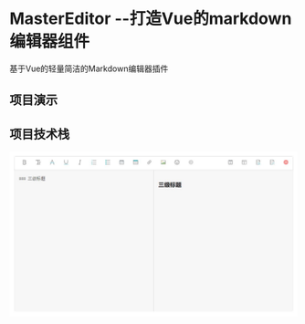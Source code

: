 # MasterEditor --打造Vue的markdown编辑器组件

基于Vue的轻量简洁的Markdown编辑器插件


## 项目演示


## 项目技术栈

![img](./public/images/img.jpg)